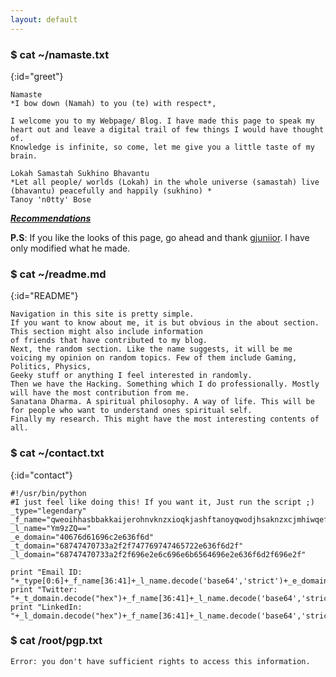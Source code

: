 ```yaml
---
layout: default
---
```


### $ cat ~/namaste.txt
{:id="greet"}
~~~
Namaste
*I bow down (Namah) to you (te) with respect*,

I welcome you to my Webpage/ Blog. I have made this page to speak my heart out and leave a digital trail of few things I would have thought of.
Knowledge is infinite, so come, let me give you a little taste of my brain.

Lokah Samastah Sukhino Bhavantu
*Let all people/ worlds (Lokah) in the whole universe (samastah) live (bhavantu) peacefully and happily (sukhino) *
Tanoy 'n0tty' Bose
~~~
[***Recommendations***](/about/#recommendation)

**P.S**: If you like the looks of this page, go ahead and thank [gjuniior](http://gjuniioor.github.io/). I have only modified what he made.

### $ cat ~/readme.md
{:id="README"}

~~~
Navigation in this site is pretty simple.
If you want to know about me, it is but obvious in the about section. This section might also include information 
of friends that have contributed to my blog.
Next, the random section. Like the name suggests, it will be me voicing my opinion on random topics. Few of them include Gaming, Politics, Physics, 
Geeky stuff or anything I feel interested in randomly.
Then we have the Hacking. Something which I do professionally. Mostly will have the most contribution from me.
Sanatana Dharma. A spiritual philosophy. A way of life. This will be for people who want to understand ones spiritual self.
Finally my research. This might have the most interesting contents of all.
~~~

### $ cat ~/contact.txt
{:id="contact"}
~~~
#!/usr/bin/python
#I just feel like doing this! If you want it, Just run the script ;)
_type="legendary"
_f_name="qweoihhasbbakkaijerohnvknzxioqkjashftanoyqwodjhsaknzxcjmhiwqefsczxc"
_l_name="Ym9zZQ=="
_e_domain="40676d61696c2e636f6d"
_t_domain="68747470733a2f2f747769747465722e636f6d2f"
_l_domain="68747470733a2f2f696e2e6c696e6b6564696e2e636f6d2f696e2f"

print "Email ID: "+_type[0:6]+_f_name[36:41]+_l_name.decode('base64','strict')+_e_domain.decode("hex")
print "Twitter: "+_t_domain.decode("hex")+_f_name[36:41]+_l_name.decode('base64','strict')
print "LinkedIn: "+_l_domain.decode("hex")+_f_name[36:41]+_l_name.decode('base64','strict')
~~~

### $ cat /root/pgp.txt

~~~
Error: you don't have sufficient rights to access this information.
~~~
